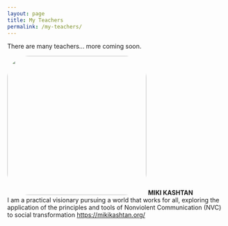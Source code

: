 ```yaml
---
layout: page
title: My Teachers
permalink: /my-teachers/
---
```


There are many teachers... more coming soon.

<div class="video-list">
  <div>
    <img src="https://mikikashtan.org/wp-content/uploads/2020/02/2018_MikiPortrait_opt.jpg" style="width: 320px; border-radius: 50px;" />
    <span style="font-weight:bold;">MIKI KASHTAN</span><br>
    I am a practical visionary pursuing a world that works for all, exploring the application of the principles and tools of Nonviolent Communication (NVC) to social transformation
    <a href="https://mikikashtan.org/">https://mikikashtan.org/</a>
  </div>
  <!-- <div>
  ...
  </div>
  <div>
  ...
  </div>
  <div>
  ...
  </div> -->
</div>